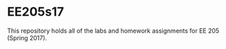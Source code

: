 # EE205s17

This repository holds all of the labs and homework assignments for EE 205 (Spring 2017).
